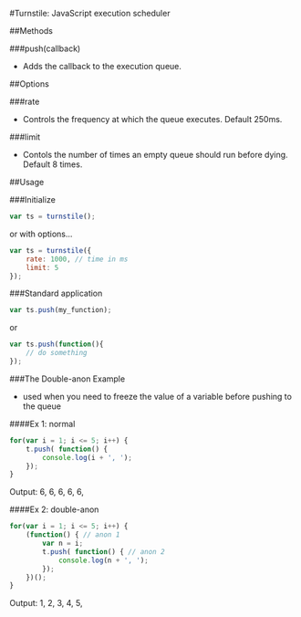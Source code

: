 #Turnstile: JavaScript execution scheduler



##Methods

###push(callback)
- Adds the callback to the execution queue.
	

##Options

###rate
- Controls the frequency at which the queue executes. Default 250ms.

###limit
- Contols the number of times an empty queue should run before dying. Default 8 times.
	

##Usage

###Initialize

```javascript
var ts = turnstile();
```

or with options...

```javascript
var ts = turnstile({
	rate: 1000, // time in ms
	limit: 5
});
```

###Standard application

```javascript
var ts.push(my_function);
```
or

```javascript
var ts.push(function(){
	// do something
});
```

###The Double-anon Example
- used when you need to freeze the value of a 
  variable before pushing to the queue

####Ex 1: normal

```javascript
for(var i = 1; i <= 5; i++) {
	t.push( function() {
		console.log(i + ', ');
	});
}
```
Output: 6, 6, 6, 6, 6, 

####Ex 2: double-anon

```javascript
for(var i = 1; i <= 5; i++) {
	(function() { // anon 1
		var n = i;
		t.push( function() { // anon 2
			console.log(n + ', ');
		});
	})();
}
```
Output: 1, 2, 3, 4, 5, 


